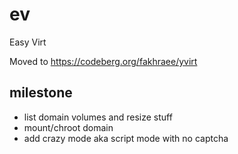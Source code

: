 # ev

Easy Virt

Moved to https://codeberg.org/fakhraee/yvirt

## milestone

* list domain volumes and resize stuff
* mount/chroot domain
* add crazy mode aka script mode with no captcha
